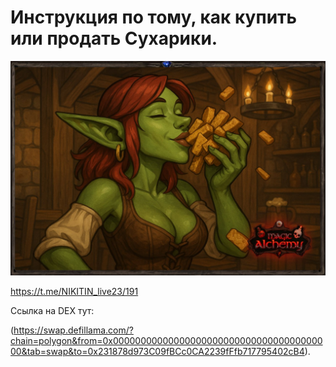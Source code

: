 # Инструкция по тому, как купить или продать Сухарики. 

![](images/1.2x.jpg)

https://t.me/NIKITIN_live23/191

Ссылка на DEX тут:

(https://swap.defillama.com/?chain=polygon&from=0x0000000000000000000000000000000000000000&tab=swap&to=0x231878d973C09fBCc0CA2239fFfb717795402cB4).